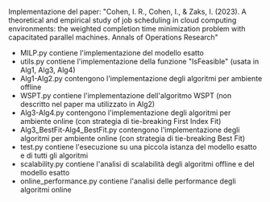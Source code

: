 Implementazione del paper: 
"Cohen, I. R., Cohen, I., & Zaks, I. (2023). A theoretical and empirical study of job scheduling in cloud computing environments: 
the weighted completion time minimization problem with capacitated parallel machines. Annals of Operations Research"

- MILP.py contiene l'implementazione del modello esatto
- utils.py contiene l'implementazione della funzione "IsFeasible" (usata in Alg1, Alg3, Alg4)
- Alg1-Alg2.py contengono l'implementazione degli algoritmi per ambiente offline
- WSPT.py contiene l'implementazione dell'algoritmo WSPT (non descritto nel paper ma utilizzato in Alg2)
- Alg3-Alg4.py contengono l'implementazione degli algoritmi per ambiente online (con strategia di tie-breaking First Index Fit)
- Alg3_BestFit-Alg4_BestFit.py contengono l'implementazione degli algoritmi per ambiente online (con strategia di tie-breaking Best Fit)
- test.py contiene l'esecuzione su una piccola istanza del modello esatto e di tutti gli algoritmi 
- scalability.py contiene l'analisi di scalabilità degli algoritmi offline e del modello esatto
- online_performance.py contiene l'analisi delle performance degli algoritmi online 
